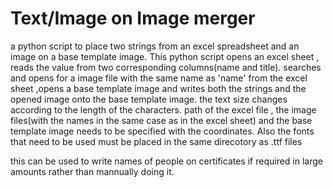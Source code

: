 # Text/Image on Image merger
a python script to place two strings from an excel spreadsheet and an image on a base template image.
This python script opens an excel sheet , reads the value from two corresponding columns(name and title). searches and opens for
a image file with the same name as 'name' from the excel sheet ,opens a base template image and writes both the strings and the
opened image onto the base template image. the text size changes according to the length of the characters.
path of the excel file , the image files(with the names in the same case as in the excel sheet) and the base template image needs
to be specified with the coordinates.
Also the fonts that need to be used must be placed in the same direcotory as .ttf files

this can be used to write names of people on certificates if required in large amounts rather than mannually doing it.
